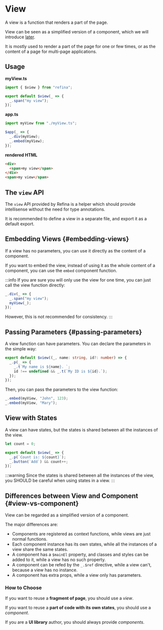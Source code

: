 # View

A view is a function that renders a part of the page.

View can be seen as a simplified version of a component, which we will introduce [later](#view-vs-component).

It is mostly used to render a part of the page for one or few times, or as the content of a page for multi-page applications.

## Usage

**myView\.ts**

```ts
import { $view } from "refina";

export default $view(_ => {
  _.span("my view");
});
```

**app.ts**

```ts
import myView from "./myView.ts";

$app(_ => {
  _.div(myView);
  _.embed(myView);
});
```

**rendered HTML**

```html
<div>
  <span>my view</span>
</div>
<span>my view</span>
```

## The `view` API

The `view` API provided by Refina is a helper which should provide intellisense without the need for type annotations.

It is recommended to define a view in a separate file, and export it as a default export.

## Embedding Views {#embedding-views}

If a view has no parameters, you can use it directly as the content of a component.

If you want to embed the view, instead of using it as the whole content of a component, you can use the `embed` component function.

:::info
If you are sure you will only use the view for one time, you can just call the view function directly:

```ts
_.div(_ => {
  _.span("my view");
  myView(_);
});
```

However, this is not recommended for consistency.
:::

## Passing Parameters {#passing-parameters}

A view function can have parameters. You can declare the parameters in the simple way:

```ts
export default $view((_, name: string, id?: number) => {
  _.p(_ => {
    _.t`My name is ${name}. `;
    id !== undefined && _.t(`My ID is ${id}.`);
  });
});
```

Then, you can pass the parameters to the view function:

```ts
_.embed(myView, "John", 123);
_.embed(myView, "Mary");
```

## View with States

A view can have states, but the states is shared between all the instances of the view.

```ts
let count = 0;

export default $view(_ => {
  _.p(`Count is: ${count}`);
  _.button(`Add`) && count++;
});
```

:::warning
Since the states is shared between all the instances of the view, you SHOULD be careful when using states in a view.
:::

## Differences between View and Component {#view-vs-component}

View can be regarded as a simplified version of a component.

The major differences are:

- Components are registered as context functions, while views are just normal functions.
- Each component instance has its own states, while all the instances of a view share the same states.
- A component has a `$mainEl` property, and classes and styles can be added to it, while a view has no such property.
- A component can be refed by the `_.$ref` directive, while a view can't, because a view has no instance.
- A component has extra props, while a view only has parameters.

### How to Choose

If you want to reuse a **fragment of page**, you should use a _view_.

If you want to reuse a **part of code with its own states**, you should use a _component_.

If you are a **UI library** author, you should always provide _components_.
